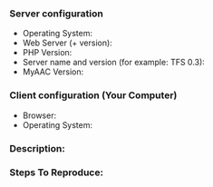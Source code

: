 <!--
Please use this issue tracker only for reporting MyAAC bugs.

If you need support, please use the discord server:

- https://discord.gg/2J39Wus (we have an own channel named #my-aac there)

or use otland support boards:

- https://otland.net/forums/support.16/

-->

### Server configuration
- Operating System: 
- Web Server (+ version): 
- PHP Version: 
- Server name and version (for example: TFS 0.3): 
- MyAAC Version: 

### Client configuration (Your Computer)

- Browser: 
- Operating System: 

### Description:


### Steps To Reproduce: